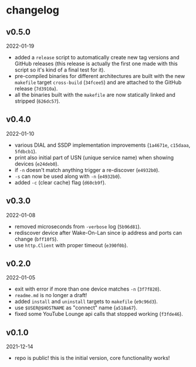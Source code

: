 changelog
=========

## v0.5.0

2022-01-19

- added a `release` script to automatically create new tag versions and GitHub
  releases (this release is actually the first one made with this script so it's
  kind of a final test for it).
- pre-compiled binaries for different architectures are built with the new
  `makefile` target `cross-build` (`34fcee5`) and are attached to the GitHub
  release (`7d3910a`).
- all the binaries built with the `makefile` are now statically linked and
  stripped (`626dc57`).

## v0.4.0

2022-01-10

- various DIAL and SSDP implementation improvements (`1a4671e`, `c15daaa`, `5fdbcb1`).
- print also initial part of USN (unique service name) when showing devices (`e24deb0`).
- if `-n` doesn't match anything trigger a re-discover (`e4932b0`).
- `-s` can now be used along with `-n` (`e4932b0`).
- added `-c` (clear cache) flag (`d60cb9f`).

## v0.3.0

2022-01-08

- removed microseconds from `-verbose` log (`5b96d81`).
- rediscover device after Wake-On-Lan since ip address and ports can change (`bff10f5`).
- use `http.Client` with proper timeout (`e390f0b`).

## v0.2.0

2022-01-05

- exit with error if more than one device matches `-n` (`3f7f820`).
- `readme.md` is no longer a draft!
- added `install` and `uninstall` targets to `makefile` (`e9c96d3`).
- use `$USER@$HOSTNAME` as "connect" name (`a518a67`).
- fixed some YouTube Lounge api calls that stopped working (`f3fde46`).

## v0.1.0

2021-12-14

- repo is public! this is the initial version, core functionality works!
